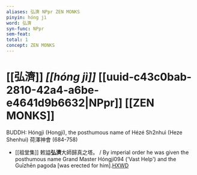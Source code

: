 ```yaml
---
aliases: 弘濟 NPpr ZEN MONKS
pinyin: hóng jì
word: 弘濟
syn-func: NPpr
sem-feat: 
total: 1
concept: ZEN MONKS 
---
```

# [[弘濟]] *[[hóng jì]]*  [[uuid-c43c0bab-2810-42a4-a6be-e4641d9b6632|NPpr]] [[ZEN MONKS]]
BUDDH: Hóngjì (Hongji), the posthumous name of Hézé Sh2nhuì (Heze Shenhui) 荷澤神會 (684-758)
 - [[祖堂集]] 敕謚**弘濟**大師歸真之塔。 / By imperial order he was given the posthumous name Grand Master Hóngjí094 ('Vast Help') and the Guīzhēn pagoda [was erected for him].[HXWD](https://hxwd.org/textview.html?location=KR6q0002_Yan_003-1112a.4)